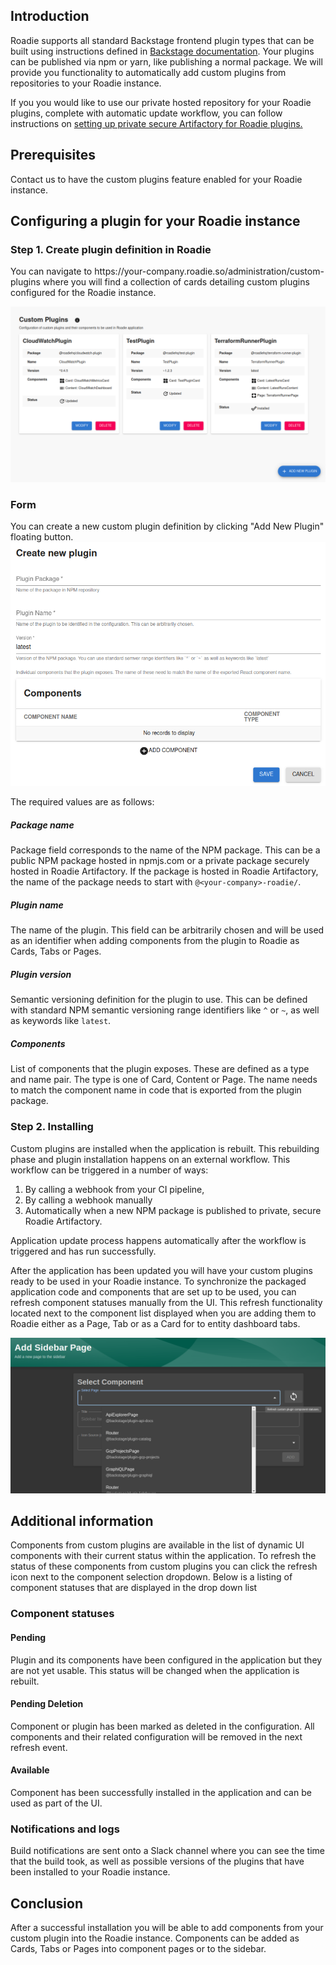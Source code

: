
## Introduction

Roadie supports all standard Backstage frontend plugin types that can be built using instructions defined in [Backstage documentation][backstage-plugin-documentation]. Your plugins can be published via npm or yarn, like publishing a normal package. We will provide you functionality to automatically add custom plugins from repositories to your Roadie instance.

If you you would like to use our private hosted repository for your Roadie plugins, complete with automatic update workflow, you can follow instructions on [setting up private secure Artifactory for Roadie plugins.](../../custom-plugins/artifactory/)

## Prerequisites

Contact us to have the custom plugins feature enabled for your Roadie instance.

## Configuring a plugin for your Roadie instance

### Step 1. Create plugin definition in Roadie

You can navigate to h<gatsbyhack>tt</gatsbyhack>ps://your-company.roadie.so/administration/custom-plugins where you will find a collection of cards detailing custom plugins configured for the Roadie instance.

![custom_plugins_page](./custom_plugins_page.png)

### Form

You can create a new custom plugin definition by clicking "Add New Plugin" floating button. 
![custom_plugin_form](./custom_plugin_form.png)

The required values are as follows:

##### Package name
Package field corresponds to the name of the NPM package. This can be a public NPM package hosted in npmjs.com or a private package securely hosted in Roadie Artifactory. If the package is hosted in Roadie Artifactory, the name of the package needs to start with `@<your-company>-roadie/`.


##### Plugin name
The name of the plugin. This field can be arbitrarily chosen and will be used as an identifier when adding components from the plugin to Roadie as Cards, Tabs or Pages.


##### Plugin version
Semantic versioning definition for the plugin to use. This can be defined with standard NPM semantic versioning range identifiers like `^` or `~`, as well as keywords like `latest`.


##### Components
List of components that the plugin exposes. These are defined as a type and name pair. The type is one of Card, Content or Page. The name needs to match the component name in code that is exported from the plugin package.


### Step 2. Installing

Custom plugins are installed when the application is rebuilt.  This rebuilding phase and plugin installation happens on an external workflow. This workflow can be triggered in a number of ways:
1. By calling a webhook from your CI pipeline,
2. By calling a webhook manually
3. Automatically when a new NPM package is published to private, secure Roadie Artifactory.

Application update process happens automatically after the workflow is triggered and has run successfully.

After the application has been updated you will have your custom plugins ready to be used in your Roadie instance. To synchronize the packaged application code and components that are set up to be used, you can refresh component statuses manually from the UI. This refresh functionality located next to the component list displayed when you are adding them to Roadie either as a Page, Tab or as a Card for to entity dashboard tabs.

![custom_plugin_component_refresh](./custom_plugin_component_refresh.png)

## Additional information


Components from custom plugins are available in the list of dynamic
UI components with their current status within the application. To
refresh the status of these components from custom plugins you can
click the refresh icon next to the component selection dropdown. Below is a listing of component statuses that are displayed in the drop down list



### Component statuses

#### Pending

Plugin and its components have been configured in the application
but they are not yet usable. This status will be changed when the
application is rebuilt.


#### Pending Deletion

Component or plugin has been marked as deleted in the configuration.
All components and their related configuration will be removed in
the next refresh event.

#### Available

Component has been successfully installed in the application and can
be used as part of the UI.


### Notifications and logs

Build notifications are sent onto a Slack channel where you can see the time that the build took, as well as possible versions of the plugins that have been installed to your Roadie instance.

## Conclusion

After a successful installation you will be able to add components from your custom plugin into the Roadie instance. Components can be added as Cards, Tabs or Pages into component pages or to the sidebar.

[backstage-plugin-documentation]: https://backstage.io/docs/plugins/create-a-plugin
